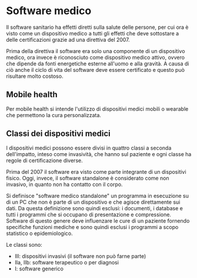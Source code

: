 # Software medico

Il software sanitario ha effetti diretti sulla salute delle persone, per cui ora è visto come un dispositivo medico a tutti gli effetti che deve sottostare a delle certificazioni grazie ad una direttiva del 2007.

Prima della direttiva il software era solo una componente di un dispositivo medico, ora invece è riconosciuto come dispositivo medico attivo, ovvero che dipende da fonti energetiche esterne all'uomo e alla gravità. A causa di ciò anche il ciclo di vita del software deve essere certificato e questo può risultare molto costoso.

## Mobile health

Per mobile health si intende l'utilizzo di dispositivi medici mobili o wearable che permettono la cura personalizzata. 

## Classi dei dispositivi medici

I dispositivi medici possono essere divisi in quattro classi a seconda dell'impatto, inteso come invasività, che hanno sul paziente e ogni classe ha regole di certificazione diverse.

Prima del 2007 il software era visto come parte integrante di un dispositivi fisico. Oggi, invece, il software standalone è considerato come non invasivo, in quanto non ha contatto con il corpo. 

Si definisce "software medico standalone" un programma in esecuzione su di un PC che non è parte di un dispositivo e che agisce direttamente sui dati. Da questa definizione sono quindi esclusi: i documenti, i database e tutti i programmi che si occupano di presentazione e compressione. Software di questo genere deve influenzare le cure di un paziente fornendo specifiche funzioni mediche e sono quindi esclusi i programmi a scopo statistico o epidemiologico.

Le classi sono:

- III: dispositivi invasivi (il software non può farne parte)
- IIa, IIb: software terapeutico o per diagnosi
- I: software generico